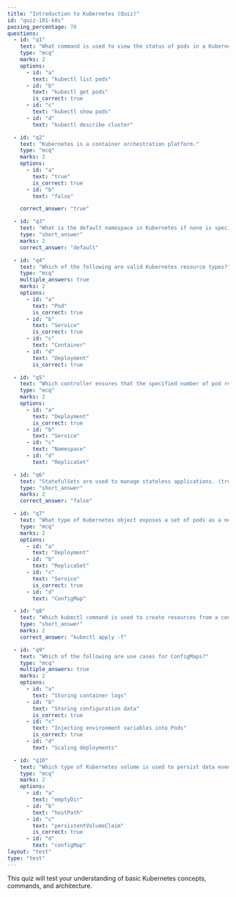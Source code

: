 ```yaml
---
title: "Introduction to Kubernetes (Quiz)"
id: "quiz-101-k8s"
passing_percentage: 70
questions:
  - id: "q1"
    text: "What command is used to view the status of pods in a Kubernetes cluster?"
    type: "mcq"
    marks: 2
    options:
      - id: "a"
        text: "kubectl list pods"
      - id: "b"
        text: "kubectl get pods"
        is_correct: true
      - id: "c"
        text: "kubectl show pods"
      - id: "d"
        text: "kubectl describe cluster"

  - id: "q2"
    text: "Kubernetes is a container orchestration platform."
    type: "mcq"
    marks: 2
    options:
      - id: "a"
        text: "true"
        is_correct: true
      - id: "b"
        text: "false"

    correct_answer: "true"

  - id: "q3"
    text: "What is the default namespace in Kubernetes if none is specified?"
    type: "short_answer"
    marks: 2
    correct_answer: "default"

  - id: "q4"
    text: "Which of the following are valid Kubernetes resource types?"
    type: "mcq"
    multiple_answers: true
    marks: 2
    options:
      - id: "a"
        text: "Pod"
        is_correct: true
      - id: "b"
        text: "Service"
        is_correct: true
      - id: "c"
        text: "Container"
      - id: "d"
        text: "Deployment"
        is_correct: true

  - id: "q5"
    text: "Which controller ensures that the specified number of pod replicas are running at all times?"
    type: "mcq"
    marks: 2
    options:
      - id: "a"
        text: "Deployment"
        is_correct: true
      - id: "b"
        text: "Service"
      - id: "c"
        text: "Namespace"
      - id: "d"
        text: "ReplicaSet"

  - id: "q6"
    text: "StatefulSets are used to manage stateless applications. (true/false)"
    type: "short_answer"
    marks: 2
    correct_answer: "false"

  - id: "q7"
    text: "What type of Kubernetes object exposes a set of pods as a network service?"
    type: "mcq"
    marks: 2
    options:
      - id: "a"
        text: "Deployment"
      - id: "b"
        text: "ReplicaSet"
      - id: "c"
        text: "Service"
        is_correct: true
      - id: "d"
        text: "ConfigMap"

  - id: "q8"
    text: "Which kubectl command is used to create resources from a configuration file?"
    type: "short_answer"
    marks: 2
    correct_answer: "kubectl apply -f"

  - id: "q9"
    text: "Which of the following are use cases for ConfigMaps?"
    type: "mcq"
    multiple_answers: true
    marks: 2
    options:
      - id: "a"
        text: "Storing container logs"
      - id: "b"
        text: "Storing configuration data"
        is_correct: true
      - id: "c"
        text: "Injecting environment variables into Pods"
        is_correct: true
      - id: "d"
        text: "Scaling deployments"

  - id: "q10"
    text: "Which type of Kubernetes volume is used to persist data even after pod restarts?"
    type: "mcq"
    marks: 2
    options:
      - id: "a"
        text: "emptyDir"
      - id: "b"
        text: "hostPath"
      - id: "c"
        text: "persistentVolumeClaim"
        is_correct: true
      - id: "d"
        text: "configMap"
layout: "test"
type: "test"
---
```


This quiz will test your understanding of basic Kubernetes concepts, commands, and architecture.

